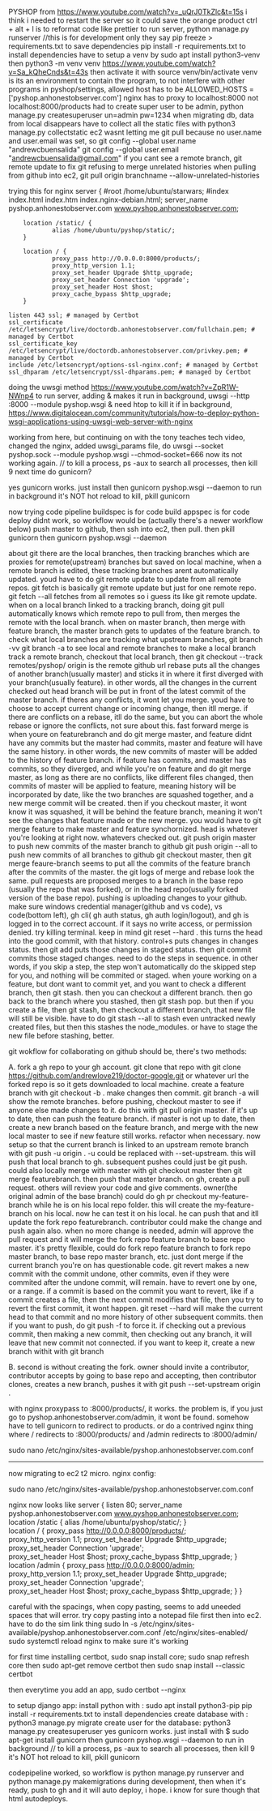 PYSHOP
from https://www.youtube.com/watch?v=_uQrJ0TkZlc&t=15s
i think i needed to restart the server so it could save the orange product
ctrl + alt + l is to reformat code like prettier
to run server, python manage.py runserver //this is for development only they say
pip freeze > requirements.txt to save dependencies
pip install -r requirements.txt to install dependencies
have to setup a venv by sudo apt install python3-venv
then python3 -m venv venv
https://www.youtube.com/watch?v=Sa_kQheCnds&t=43s
then activate it with source venv/bin/activate
venv is its an environment to contain the program, to not interfere with other programs
in pyshop/settings, allowed host has to be ALLOWED_HOSTS = ['pyshop.anhonestobserver.com']
nginx has to proxy to localhost:8000 not localhost:8000/products
had to create super user to be admin, python manage.py createsuperuser
un=admin
pw=1234
when migrating db, data from local disappears
have to collect all the static files with python3 manage.py collectstatic
ec2 wasnt letting me git pull because no user.name and user.email was set, so
git config --global user.name "andrewcbuensalida"
git config --global user.email "andrewcbuensalida@gmail.com"
if you cant see a remote branch, git remote update
to fix git refusing to merge unrelated histories when pulling from github into ec2,
git pull origin branchname --allow-unrelated-histories

trying this for nginx
server {
#root /home/ubuntu/starwars;
#index index.html index.htm index.nginx-debian.html;
server_name pyshop.anhonestobserver.com www.pyshop.anhonestobserver.com;

        location /static/ {
                alias /home/ubuntu/pyshop/static/;
        }

        location / {
                proxy_pass http://0.0.0.0:8000/products/;
                proxy_http_version 1.1;
                proxy_set_header Upgrade $http_upgrade;
                proxy_set_header Connection 'upgrade';
                proxy_set_header Host $host;
                proxy_cache_bypass $http_upgrade;
        }

    listen 443 ssl; # managed by Certbot
    ssl_certificate /etc/letsencrypt/live/doctordb.anhonestobserver.com/fullchain.pem; # managed by Certbot
    ssl_certificate_key /etc/letsencrypt/live/doctordb.anhonestobserver.com/privkey.pem; # managed by Certbot
    include /etc/letsencrypt/options-ssl-nginx.conf; # managed by Certbot
    ssl_dhparam /etc/letsencrypt/ssl-dhparams.pem; # managed by Certbot

doing the uwsgi method https://www.youtube.com/watch?v=ZpR1W-NWnp4
to run server, adding & makes it run in background, uwsgi --http :8000 --module pyshop.wsgi &
need htop to kill it if in background, https://www.digitalocean.com/community/tutorials/how-to-deploy-python-wsgi-applications-using-uwsgi-web-server-with-nginx

working from here, but continuing on with the tony teaches tech video, changed the nginx, added uwsgi_params file, do uwsgi --socket pyshop.sock --module pyshop.wsgi --chmod-socket=666
now its not working again.
// to kill a process, ps -aux to search all processes, then kill 9 <pid>
next time do gunicorn?

yes gunicorn works. just install then gunicorn pyshop.wsgi --daemon to run in background
it's NOT hot reload
to kill, pkill gunicorn

now trying code pipeline
buildspec is for code build
appspec is for code deploy
didnt work, so workflow would be (actually there's a newer workflow below) push master to github, then ssh into ec2, then pull. then pkill gunicorn then gunicorn pyshop.wsgi --daemon

about git
there are the local branches, then tracking branches which are proxies for remote(upstream) branches but saved on local machine,
when a remote branch is edited, these tracking branches arent automatically updated. youd have to do git remote update to update from all remote repos.
git fetch is basically git remote update but just for one remote repo. git fetch --all fetches from all remotes so i guess its like git remote update. when on a local branch linked to a tracking branch, doing git pull automatically knows which remote repo to pull from, then merges the remote with the local branch.
when on master branch, then merge with feature branch, the master branch gets to updates of the feature branch.
to check what local branches are tracking what upstream branches, git branch -vv
git branch -a to see local and remote branches
to make a local branch track a remote branch, checkout that local branch, then git checkout --track remotes/pyshop/<branch>
origin is the remote github url
rebase puts all the changes of another branch(usually master) and sticks it in where it first diverged with your branch(usually feature). in other words, all the changes in the
current checked out head branch will be put in front of the latest commit of the master branch.
if theres any conflicts, it wont let you merge. youd have to choose to accept current change or incoming change, then itll merge. if there are conflicts on a rebase, itll do the same, but
you can abort the whole rebase or ignore the conflicts, not sure about this.
fast forward merge is when youre on featurebranch and do git merge master, and feature didnt have any commits but the master had commits, master and feature will have the same history.
in other words, the new commits of master will be added to the history of feature branch.
if feature has commits, and master has commits, so they diverged, and while you're on feature and do git merge master, as long as there are no conflicts, like different files changed,
then commits of master will be applied to feature, meaning history will be incorporated by date, like the two branches are squashed together,
and a new merge commit will be created. then if you checkout master, it wont know it was squashed, it will be behind
the feature branch, meaning it won't see the changes that feature made or the new merge. you would have to git merge feature to make master and feature synchornized.
head is whatever you're looking at right now. whatevers checked out.
git push origin master to push new commits of the master branch to github
git push origin --all to push new commits of all branches to github
git checkout master, then git merge feaure-branch seems to put all the commits of the feature branch after the commits of the master.
the git logs of merge and rebase look the same.
pull requests are proposed merges to a branch in the base repo (usually the repo that was forked), or in the head repo(usually forked version of the base repo).
pushing is uploading changes to your github.
make sure windows credential manager(github and vs code), vs code(bottom left), gh cli( gh auth status, gh auth login/logout), and gh is logged in to the correct account.
if it says no write access, or permission denied. try killing terminal.
keep in mind git reset --hard <good commit>. this turns the head into the good commit, with that history.
control+s puts changes in changes status. then git add puts those changes in staged status. then git commit commits those staged changes. need to do the steps in sequence.
in other words, if you skip a step, the step won't automatically do the skipped step for you, and nothing will be commited or staged.
when youre working on a feature, but dont want to commit yet, and you want to check a different branch, then git stash. then you can checkout a different branch. then go back to the
branch where you stashed, then git stash pop. but then if you create a file, then git stash, then checkout a different branch, that new file will still be visible.
have to do git stash --all to stash even untracked newly created files, but then this stashes the node_modules. or have to stage the new file before stashing, better.

git wokflow for collaborating on github should be, there's two methods:

A. fork a gh repo to your gh account. git clone that repo with git clone https://github.com/andrewlove219/doctor-google.git or whatever url the forked repo is so it gets downloaded
to local machine. create a feature branch with git checkout -b <myfeaturebranch>. make changes then commit. git branch -a will show the remote branches. before pushing, checkout master
to see if anyone else made changes to it. do this with git pull origin master. if it's up to date, then can push the feature branch. if master is not up to date, then create a new
branch based on the feature branch, and merge with the new local master to see if new feature still works. refactor when necessary. now setup so that the current branch is linked to
an upstream remote branch with git push -u origin <featurebranch>. -u could be replaced with --set-upstream. this will push that local branch to gh.
subsequent pushes could just be git push. could also locally merge with master with git checkout master then git merge featurebranch. then push that master branch.
on gh, create a pull request. others will review your code and give comments. owner(the original admin of the base branch) could do gh pr
checkout my-feature-branch while he is on his local repo folder. this will create the my-feature-branch on his local. now he can test it on his local. he can push that and
itll update the fork repo featurebranch. contributor could make the change and push again also. when no more change is needed, admin will approve the pull request and it will
merge the fork repo feature branch to base repo master. it's pretty flexible, could do fork repo feature branch to fork repo master branch, to base repo master branch, etc.
just dont merge if the current branch you're on has questionable code. git revert <commit you want to undo> makes a new commit with the commit undone, other commits, even if they
were commited after the undone commit, will remain. have to revert one by one, or a range. if a commit is based on the commit you want to revert, like if a commit creates a file,
then the next commit modifies that file, then you try to revert the first commit, it wont happen.
git reset --hard <commit id> will make the current head to that commit and no more history of other subsequent commits.
then if you want to push, do git push -f to force it.
if checking out a previous commit, then making a new commit, then checking out any branch, it will leave that new commit not connected. if you want to keep it, create a new branch withit
with git branch <new-branch-name> <then the commit id>

B. second is without creating the fork. owner should invite a contributor, contributor accepts by going to base repo and accepting, then contributor clones, creates a new branch,
pushes it with git push --set-upstream origin <feature-branch>.

with nginx proxypass to :8000/products/, it works. the problem is, if you just go to pyshop.anhonestobserver.com/admin, it wont be found. somehow have to tell gunicorn to redirect to products. or do a contrived nginx thing where / redirects to
:8000/products/ and /admin redirects to :8000/admin/

sudo nano /etc/nginx/sites-available/pyshop.anhonestobserver.com.conf

--------------------------------------
now migrating to ec2 t2 micro.
nginx config:

sudo nano /etc/nginx/sites-available/pyshop.anhonestobserver.com.conf

nginx now looks like
server {
        listen 80;
        server_name pyshop.anhonestobserver.com www.pyshop.anhonestobserver.com;
        location /static {
                alias /home/ubuntu/pyshop/static/;
        }  
        location / {
                proxy_pass http://0.0.0.0:8000/products/;  
                proxy_http_version 1.1;
                proxy_set_header Upgrade $http_upgrade;
                proxy_set_header Connection 'upgrade';  
                proxy_set_header Host $host;
                proxy_cache_bypass $http_upgrade; 
        }
        location /admin {
                proxy_pass http://0.0.0.0:8000/admin;  
                proxy_http_version 1.1;
                proxy_set_header Upgrade $http_upgrade;
                proxy_set_header Connection 'upgrade';  
                proxy_set_header Host $host;
                proxy_cache_bypass $http_upgrade; 
        }
}


careful with the spacings, when copy pasting, seems to add uneeded spaces that will error. try copy pasting into a notepad file first then into ec2.
have to do the sim link thing sudo ln -s /etc/nginx/sites-available/pyshop.anhonestobserver.com.conf /etc/nginx/sites-enabled/
sudo systemctl reload nginx to make sure it's working

for first time installing certbot, sudo snap install core; sudo snap refresh core
then sudo apt-get remove certbot
then sudo snap install --classic certbot

then everytime you add an app,
sudo certbot --nginx


to setup django app:
install python with : sudo apt install python3-pip
pip install -r requirements.txt to install dependencies
create database with : python3 manage.py migrate
create user for the database: python3 manage.py createsuperuser
yes gunicorn works. just install with $ sudo apt-get install gunicorn
then gunicorn pyshop.wsgi --daemon to run in background
// to kill a process, ps -aux to search all processes, then kill 9 <pid>
it's NOT hot reload
to kill, pkill gunicorn

codepipeline worked, so workflow is python manage.py runserver and python manage.py makemigrations during development, then when it's ready, push to gh and it will auto deploy, i hope. i know for sure though that html autodeploys.

